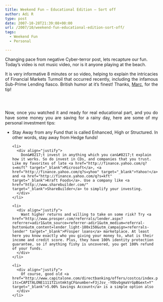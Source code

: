 ```yaml
---
title: Weekend Fun – Educational Edition – Sort off
author: Adi R
type: post
date: 2007-10-28T21:39:08+00:00
url: /2007/10/weekend-fun-educational-edition-sort-off/
tags:
  - Weekend Fun
  - Personal

---
```

Changing pace from negative Cyber-terror post, lets recapture our fun. Today&#8217;s video is not music video, nor is it anyone playing at the beach. 

<p align="justify">
  It is very informative 8 minutes or so video, helping to explain the intricacies of Financial Markets Turmoil that occurred recently, including the infamous Sub-Prime Lending fiasco. British humor at it&#8217;s finest! Thanks, <a href="http://blog.pmarca.com/2007/10/modern-financia.html" target="_blank">Marc</a>, for the tip!
</p>

<p align="center">
  <div class="wlWriterSmartContent" id="scid:5737277B-5D6D-4f48-ABFC-DD9C333F4C5D:6fb072ec-d96a-44a0-a754-2f337668f26f" style="padding-right: 0px; display: inline; padding-left: 0px; padding-bottom: 0px; margin: 0px; padding-top: 0px">
    <div id="da633dec-c3e1-4ebc-8cd6-ee74c8f769c1" style="margin: 0px; padding: 0px; display: inline;">
      <div>
        <a href="http://www.youtube.com/watch?v=SJ_qK4g6ntM&rel=1&border=0" target="_new"><img src="/uploads/2007/10/video9cbaff39c67b.jpg" galleryimg="no" onload="var downlevelDiv = document.getElementById('da633dec-c3e1-4ebc-8cd6-ee74c8f769c1'); downlevelDiv.innerHTML = &quot;<div><object width=\&quot;425\&quot; height=\&quot;350\&quot;><param name=\&quot;movie\&quot; value=\&quot;http://www.youtube.com/v/SJ_qK4g6ntM&rel=1&border=0\&quot;><\/param><param name=\&quot;wmode\&quot; value=\&quot;transparent\&quot;><\/param><embed src=\&quot;http://www.youtube.com/v/SJ_qK4g6ntM&rel=1&border=0\&quot; type=\&quot;application/x-shockwave-flash\&quot; wmode=\&quot;transparent\&quot; width=\&quot;425\&quot; height=\&quot;350\&quot;><\/embed><\/object><\/div>&quot;;" alt="" data-recalc-dims="1" /></a>
      </div>
    </div>
  </div>
  
  <p align="center">
    &#xA0;
  </p>
  
  <p align="justify">
    Now, once you watched it and ready for real educational part, and you do have some money you are saving for a rainy day, here are some of my personal investment tips:
  </p>
  
  <ul>
    <li>
      <div align="justify">
        Stay Away from any Fund that is called Enhanced, High or Structured. In other words, stay away from Hedge funds!
      </div>
    </li>
    
    <li>
      <div align="justify">
        Don&#8217;t invest in anything which you can&#8217;t explain how it works. So do invest in CDs, and companies that you trust. Like my favorites of late <a href="http://finance.yahoo.com/q?s=msft" target="_blank">Microsoft</a>, <a href="http://finance.yahoo.com/q?s=yhoo" target="_blank">Yahoo!</a> and <a href="http://finance.yahoo.com/q?s=kft" target="_blank">Kraft Foods</a>. Use a company like <a href="http://www.sharebuilder.com/" target="_blank">ShareBuilder</a> to simplify your investing.
      </div>
    </li>
    
    <li>
      <div align="justify">
        Want higher returns and willing to take on some risk? Try <a href="http://www.prosper.com/referrals/lender.aspx?referrer=adir1&utm_source=referrer-adir1&utm_medium=referral-button&utm_content=lender_light-180x150&utm_campaign=referrals-lender" target="_blank">Prosper loans</a> marketplace. At least here you know exactly who you giving your money to, what is their income and credit score. Plus, they have 100% identity protection guarantee, so if anything fishy is uncovered, you get 100% refund of your funds.
      </div>
    </li>
    
    <li>
      <div align="justify">
        Of course, good old <a href="http://www.capitalone.com/directbanking/offers/costco/index.php?itc=CAPITALONE1111TZintmktgCF&number=F3jJsv_-YObvbgmaVrGpB&ext=Y" target="_blank">5.00% Savings Account</a> is a simple option also
      </div>
    </li>
  </ul>
